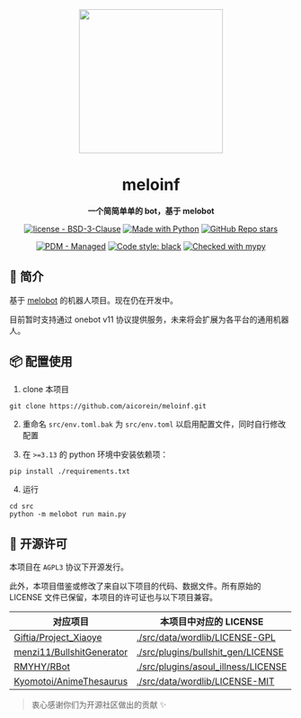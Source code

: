 <div align="center">
  <img width=256 src="https://github.com/Meloland/melobot/blob/main/docs/source/_static/logo.png?raw=true" />
  <h1>meloinf</h1>
  <p>
    <strong>一个简简单单的 bot，基于 melobot</strong>
  </p>
  <p align="center">
    <a href="https://github.com/aicorein/meloinf/blob/master/LICENSE"><img src="https://img.shields.io/badge/license-AGPL3-2ea44f" alt="license - BSD-3-Clause"></a>
    <a href="https://python.org" title="Go to Python homepage"><img src="https://img.shields.io/badge/Python-3.13%20%7C%203.14-2ea44f?logo=python&logoColor=white" alt="Made with Python"></a>
    <a href="https://github.com/aicorein/meloinf"><img alt="GitHub Repo stars" src="https://img.shields.io/github/stars/aicorein/meloinf"></a>
  </p>
  <p>
    <a href="https://pdm-project.org"><img src="https://img.shields.io/badge/PDM-Managed-purple?logo=pdm&logoColor=white" alt="PDM - Managed"></a>
    <a href="https://github.com/psf/black"><img alt="Code style: black" src="https://img.shields.io/badge/code%20style-black-000000.svg"></a>
    <a href="https://mypy-lang.org/"><img src="https://www.mypy-lang.org/static/mypy_badge.svg" alt="Checked with mypy"></a>
  </p>
</div>

## 💬 简介

基于 [melobot](https://github.com/aicorein/melobot) 的机器人项目。现在仍在开发中。

目前暂时支持通过 onebot v11 协议提供服务，未来将会扩展为各平台的通用机器人。

## 📦️ 配置使用

1. clone 本项目

```shell
git clone https://github.com/aicorein/meloinf.git
```

2. 重命名 `src/env.toml.bak` 为 `src/env.toml` 以启用配置文件，同时自行修改配置

3. 在 `>=3.13` 的 python 环境中安装依赖项：

```shell
pip install ./requirements.txt
```

4. 运行

```shell
cd src
python -m melobot run main.py
```

## 📜 开源许可

本项目在 `AGPL3` 协议下开源发行。

此外，本项目借鉴或修改了来自以下项目的代码、数据文件。所有原始的 LICENSE 文件已保留，本项目的许可证也与以下项目兼容。

| 对应项目                                                     | 本项目中对应的 LICENSE                                       |
| ------------------------------------------------------------ | ------------------------------------------------------------ |
| [Giftia/Project_Xiaoye](https://github.com/Giftia/Project_Xiaoye) | [./src/data/wordlib/LICENSE-GPL](./src/data/wordlib/LICENSE-GPL) |
| [menzi11/BullshitGenerator](https://github.com/menzi11/BullshitGenerator) | [./src/plugins/bullshit_gen/LICENSE](./src/plugins/bullshit_gen/LICENSE) |
| [RMYHY/RBot](https://github.com/RMYHY/RBot)                  | [./src/plugins/asoul_illness/LICENSE](./src/plugins/asoul_illness/LICENSE) |
| [Kyomotoi/AnimeThesaurus](https://github.com/Kyomotoi/AnimeThesaurus) | [./src/data/wordlib/LICENSE-MIT](./src/data/wordlib/LICENSE-MIT) |

> 衷心感谢你们为开源社区做出的贡献 ✨
